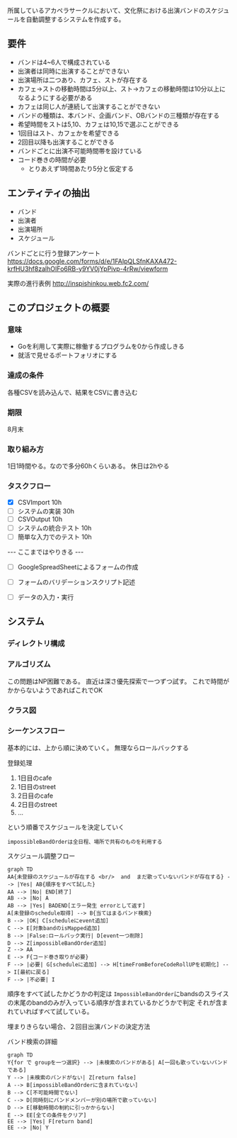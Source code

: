 所属しているアカペラサークルにおいて、文化祭における出演バンドのスケジュールを自動調整するシステムを作成する。

## 要件
- バンドは4~6人で構成されている
- 出演者は同時に出演することができない
- 出演場所は二つあり、カフェ、ストが存在する
- カフェ→ストの移動時間は5分以上、スト→カフェの移動時間は10分以上になるようにする必要がある
- カフェは同じ人が連続して出演することができない
- バンドの種類は、本バンド、企画バンド、OBバンドの三種類が存在する
- 希望時間をストは5,10、カフェは10,15で選ぶことができる
- 1回目はスト、カフェかを希望できる
- 2回目以降も出演することができる
- バンドごとに出演不可能時間帯を設けている
- コード巻きの時間が必要
  - とりあえず1時間あたり5分と仮定する

## エンティティの抽出
- バンド
- 出演者
- 出演場所
- スケジュール

バンドごとに行う登録アンケート
https://docs.google.com/forms/d/e/1FAIpQLSfnKAXA472-krfHU3hf8zalhOIFo6RB-y9YV0jYpPivp-4rRw/viewform

実際の進行表例
http://inspishinkou.web.fc2.com/


## このプロジェクトの概要

### 意味
- Goを利用して実際に稼働するプログラムを0から作成しきる
- 就活で見せるポートフォリオにする

### 達成の条件
各種CSVを読み込んで、結果をCSVに書き込む

### 期限
8月末

### 取り組み方
1日1時間やる。なので多分60hくらいある。
休日は2hやる

### タスクフロー
- [x] CSVImport 10h
- [ ] システムの実装 30h
- [ ] CSVOutput 10h
- [ ] システムの統合テスト 10h
- [ ] 簡単な入力でのテスト 10h

--- ここまではやりきる ---

- [ ] GoogleSpreadSheetによるフォームの作成
- [ ] フォームのバリデーションスクリプト記述
- [ ] データの入力・実行





## システム

### ディレクトリ構成


### アルゴリズム

この問題はNP困難である。
直近は深さ優先探索で一つずつ試す。
これで時間がかからないようであればこれでOK

### クラス図

<!-- ```mermaid
classDiagram
    Band : ID
    Band : Name
    Band : DesireLocationID
    Band : BandType
    Band : IsMultiPlay
    Member : ID
    Location: ID
    Schedule: ID
``` -->

### シーケンスフロー

基本的には、上から順に決めていく。
無理ならロールバックする

登録処理

1. 1日目のcafe
2. 1日目のstreet
3. 2日目のcafe
4. 2日目のstreet
5. ...

という順番でスケジュールを決定していく

`impossibleBandOrderは全日程、場所で共有のものを利用する`

スケジュール調整フロー
```mermaid
graph TD
AA{未登録のスケジュールが存在する <br/>  and  まだ歌っていないバンドが存在する} --> |Yes| AB{順序をすべて試した}
AA --> |No| END[終了]
AB --> |No| A
AB --> |Yes| BADEND[エラー発生 errorとして返す]
A[未登録のschedule取得] --> B{当てはまるバンド検索}
B --> |OK| C[scheduleにevent追加]
C --> E[対象bandのisMapped追加]
B --> |False:ロールバック実行| D[event一つ削除]
D --> Z[impossibleBandOrder追加]
Z --> AA
E --> F{コード巻き取りが必要}
F --> |必要| G[scheduleに追加] --> H[timeFromBeforeCodeRollUPを初期化] --> I[最初に戻る]
F --> |不必要| I
```

順序をすべて試したかどうかの判定は
`ImpossibleBandOrder`にbandsのスライスの末尾のbandのみが入っている順序が含まれているかどうかで判定
それが含まれていればすべて試している。

埋まりきらない場合、２回目出演バンドの決定方法

バンド検索の詳細

```mermaid
graph TD
Y{for で groupを一つ選択} --> |未検索のバンドがある| A[一回も歌っていないバンドである]
Y --> |未検索のバンドがない| Z[return false]
A --> B[impossibleBandOrderに含まれていない]
B --> C[不可能時間でない]
C --> D[同時刻にバンドメンバーが別の場所で歌っていない]
D --> E[移動時間の制約に引っかからない]
E --> EE[全ての条件をクリア]
EE --> |Yes| F[return band]
EE --> |No| Y
```
